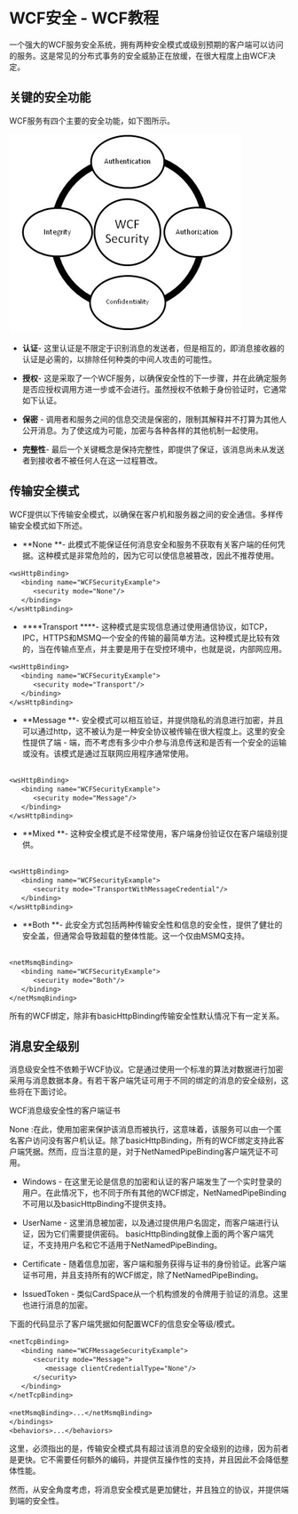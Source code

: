 # WCF安全 - WCF教程

一个强大的WCF服务安全系统，拥有两种安全模式或级别预期的客户端可以访问的服务。这是常见的分布式事务的安全威胁正在放缓，在很大程度上由WCF决定。

## 关键的安全功能

WCF服务有四个主要的安全功能，如下图所示。

![Wcf Security](../img/1K35T122-0.jpg)

*   **认证**- 这里认证是不限定于识别消息的发送者，但是相互的，即消息接收器的认证是必需的，以排除任何种类的中间人攻击的可能性。

*   **授权**- 这是采取了一个WCF服务，以确保安全性的下一步骤，并在此确定服务是否应授权调用方进一步或不会进行。虽然授权不依赖于身份验证时，它通常如下认证。

*   **保密** - 调用者和服务之间的信息交流是保密的，限制其解释并不打算为其他人公开消息。为了使这成为可能，加密与各种各样的其他机制一起使用。

*   **完整性**- 最后一个关键概念是保持完整性，即提供了保证，该消息尚未从发送者到接收者不被任何人在这一过程篡改。

## 传输安全模式

WCF提供以下传输安全模式，以确保在客户机和服务器之间的安全通信。多样传输安全模式如下所述。

*   **None **- 此模式不能保证任何消息安全和服务不获取有关客户端的任何凭据。这种模式是非常危险的，因为它可以使信息被篡改，因此不推荐使用。

```
<wsHttpBinding>
   <binding name="WCFSecurityExample">
      <security mode="None"/>
   </binding>
</wsHttpBinding>
```

*   ****Transport ****- 这种模式是实现信息通过使用通信协议，如TCP，IPC，HTTPS和MSMQ一个安全的传输的最简单方法。这种模式是比较有效的，当在传输点至点，并主要是用于在受控环境中，也就是说，内部网应用。

```
<wsHttpBinding>
   <binding name="WCFSecurityExample">
      <security mode="Transport"/>
   </binding>
</wsHttpBinding>
```

*   **Message **- 安全模式可以相互验证，并提供隐私的消息进行加密，并且可以通过http，这不被认为是一种安全协议被传输在很大程度上。这里的安全性提供了端 - 端，而不考虑有多少中介参与消息传送和是否有一个安全的运输或没有。该模式是通过互联网应用程序通常使用。

```

<wsHttpBinding>
   <binding name="WCFSecurityExample">
      <security mode="Message"/>
   </binding>
</wsHttpBinding>
```

*   **Mixed **- 这种安全模式是不经常使用，客户端身份验证仅在客户端级别提供。

```

<wsHttpBinding>
   <binding name="WCFSecurityExample">
      <security mode="TransportWithMessageCredential"/>
   </binding>
</wsHttpBinding>
```

*   **Both **- 此安全方式包括两种传输安全性和信息的安全性，提供了健壮的安全盖，但通常会导致超载的整体性能。这一个仅由MSMQ支持。

```

<netMsmqBinding>
   <binding name="WCFSecurityExample">
      <security mode="Both"/>
   </binding>
</netMsmqBinding>
```

所有的WCF绑定，除非有basicHttpBinding传输安全性默认情况下有一定关系。

## 消息安全级别

消息级安全性不依赖于WCF协议。它是通过使用一个标准的算法对数据进行加密采用与消息数据本身。有若干客户端凭证可用于不同的绑定的消息的安全级别，这些将在下面讨论。

WCF消息级安全性的客户端证书

None :在此，使用加密来保护该消息而被执行，这意味着，该服务可以由一个匿名客户访问没有客户机认证。除了basicHttpBinding，所有的WCF绑定支持此客户端凭据。然而，应当注意的是，对于NetNamedPipeBinding客户端凭证不可用。

*   Windows - 在这里无论是信息的加密和认证的客户端发生了一个实时登录的用户。在此情况下，也不同于所有其他的WCF绑定，NetNamedPipeBinding不可用以及basicHttpBinding不提供支持。

*   UserName - 这里消息被加密，以及通过提供用户名固定，而客户端进行认证，因为它们需要提供密码。 basicHttpBinding就像上面的两个客户端凭证，不支持用户名和它不适用于NetNamedPipeBinding。

*   Certificate - 随着信息加密，客户端和服务获得与证书的身份验证。此客户端证书可用，并且支持所有的WCF绑定，除了NetNamedPipeBinding。

*   IssuedToken - 类似CardSpace从一个机构颁发的令牌用于验证的消息。这里也进行消息的加密。

下面的代码显示了客户端凭据如何配置WCF的信息安全等级/模式。

```
<netTcpBinding>
   <binding name="WCFMessageSecurityExample">
      <security mode="Message">
         <message clientCredentialType="None"/>
      </security>   
   </binding>
</netTcpBinding>

<netMsmqBinding>...</netMsmqBinding>
</bindings>
<behaviors>...</behaviors>
```

这里，必须指出的是，传输安全模式具有超过该消息的安全级别的边缘，因为前者是更快。它不需要任何额外的编码，并提供互操作性的支持，并且因此不会降低整体性能。

然而，从安全角度考虑，将消息安全模式是更加健壮，并且独立的协议，并提供端到端的安全性。


